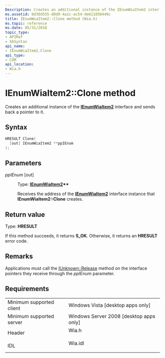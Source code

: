 ```yaml
---
Description: Creates an additional instance of the IEnumWiaItem2 interface and sends back a pointer to it.
ms.assetid: 0d36d555-d0d9-4a1c-ac54-de611850449c
title: IEnumWiaItem2::Clone method (Wia.h)
ms.topic: reference
ms.date: 05/31/2018
topic_type: 
- APIRef
- kbSyntax
api_name: 
- IEnumWiaItem2.Clone
api_type: 
- COM
api_location: 
- Wia.h
---
```


# IEnumWiaItem2::Clone method

Creates an additional instance of the [**IEnumWiaItem2**](-wia-ienumwiaitem2.md) interface and sends back a pointer to it.

## Syntax


```C++
HRESULT Clone(
  [out] IEnumWiaItem2 **ppIEnum
);
```



## Parameters

<dl> <dt>

*ppIEnum* \[out\]
</dt> <dd>

Type: **[**IEnumWiaItem2**](-wia-ienumwiaitem2.md)\*\***

Receives the address of the [**IEnumWiaItem2**](-wia-ienumwiaitem2.md) interface instance that **IEnumWiaItem2::Clone** creates.

</dd> </dl>

## Return value

Type: **HRESULT**

If this method succeeds, it returns **S\_OK**. Otherwise, it returns an **HRESULT** error code.

## Remarks

Applications must call the [IUnknown::Release](https://msdn.microsoft.com/library/ms682317(v=VS.85).aspx) method on the interface pointers they receive through the *ppIEnum* parameter.

## Requirements



|                                     |                                                                                    |
|-------------------------------------|------------------------------------------------------------------------------------|
| Minimum supported client<br/> | Windows Vista \[desktop apps only\]<br/>                                     |
| Minimum supported server<br/> | Windows Server 2008 \[desktop apps only\]<br/>                               |
| Header<br/>                   | <dl> <dt>Wia.h</dt> </dl>   |
| IDL<br/>                      | <dl> <dt>Wia.idl</dt> </dl> |



 

 




